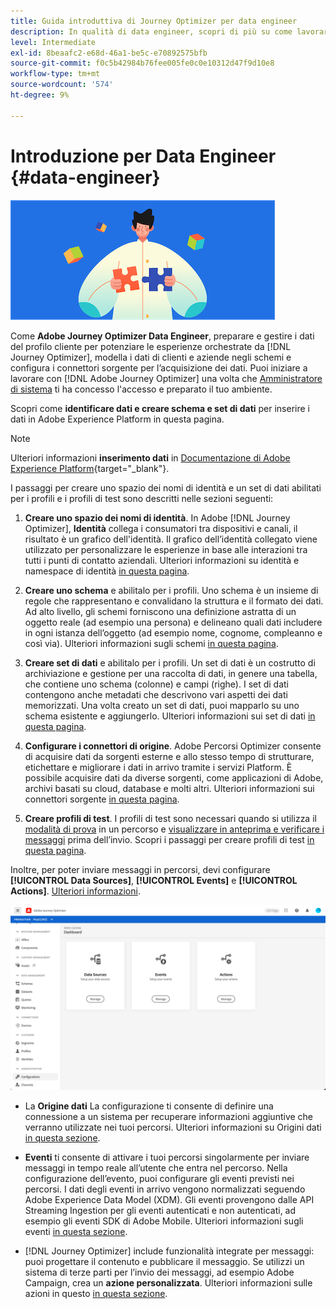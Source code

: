 ```yaml
---
title: Guida introduttiva di Journey Optimizer per data engineer
description: In qualità di data engineer, scopri di più su come lavorare con Journey Optimizer
level: Intermediate
exl-id: 8beaafc2-e68d-46a1-be5c-e70892575bfb
source-git-commit: f0c5b42984b76fee005fe0c0e10312d47f9d10e8
workflow-type: tm+mt
source-wordcount: '574'
ht-degree: 9%

---
```


# Introduzione per Data Engineer {#data-engineer}

![ingegnere informatico](assets/do-not-localize/user-1.png)

Come **Adobe Journey Optimizer Data Engineer**, preparare e gestire i dati del profilo cliente per potenziare le esperienze orchestrate da [!DNL Journey Optimizer], modella i dati di clienti e aziende negli schemi e configura i connettori sorgente per l’acquisizione dei dati. Puoi iniziare a lavorare con [!DNL Adobe Journey Optimizer] una volta che [Amministratore di sistema](administrator.md) ti ha concesso l&#39;accesso e preparato il tuo ambiente.


Scopri come **identificare dati e creare schema e set di dati** per inserire i dati in Adobe Experience Platform in questa pagina.

>[!NOTE]
>
>Ulteriori informazioni **inserimento dati** in [Documentazione di Adobe Experience Platform](https://experienceleague.adobe.com/docs/experience-platform/ingestion/home.html?lang=it){target=&quot;_blank&quot;}.

I passaggi per creare uno spazio dei nomi di identità e un set di dati abilitati per i profili e i profili di test sono descritti nelle sezioni seguenti:

1. **Creare uno spazio dei nomi di identità**. In Adobe [!DNL Journey Optimizer], **Identità** collega i consumatori tra dispositivi e canali, il risultato è un grafico dell&#39;identità. Il grafico dell’identità collegato viene utilizzato per personalizzare le esperienze in base alle interazioni tra tutti i punti di contatto aziendali.  Ulteriori informazioni su identità e namespace di identità [in questa pagina](../get-started-identity.md).

1. **Creare uno schema** e abilitalo per i profili. Uno schema è un insieme di regole che rappresentano e convalidano la struttura e il formato dei dati. Ad alto livello, gli schemi forniscono una definizione astratta di un oggetto reale (ad esempio una persona) e delineano quali dati includere in ogni istanza dell’oggetto (ad esempio nome, cognome, compleanno e così via).  Ulteriori informazioni sugli schemi [in questa pagina](../get-started-schemas.md).

1. **Creare set di dati** e abilitalo per i profili. Un set di dati è un costrutto di archiviazione e gestione per una raccolta di dati, in genere una tabella, che contiene uno schema (colonne) e campi (righe). I set di dati contengono anche metadati che descrivono vari aspetti dei dati memorizzati. Una volta creato un set di dati, puoi mapparlo su uno schema esistente e aggiungerlo. Ulteriori informazioni sui set di dati [in questa pagina](../get-started-datasets.md).

1. **Configurare i connettori di origine**. Adobe Percorsi Optimizer consente di acquisire dati da sorgenti esterne e allo stesso tempo di strutturare, etichettare e migliorare i dati in arrivo tramite i servizi Platform. È possibile acquisire dati da diverse sorgenti, come applicazioni di Adobe, archivi basati su cloud, database e molti altri. Ulteriori informazioni sui connettori sorgente [in questa pagina](../get-started-sources.md).

1. **Creare profili di test**. I profili di test sono necessari quando si utilizza il [modalità di prova](../building-journeys/testing-the-journey.md) in un percorso e [visualizzare in anteprima e verificare i messaggi](../preview.md) prima dell’invio. Scopri i passaggi per creare profili di test [in questa pagina](../../using/building-journeys/creating-test-profiles.md).


Inoltre, per poter inviare messaggi in percorsi, devi configurare **[!UICONTROL Data Sources]**, **[!UICONTROL Events]** e **[!UICONTROL Actions]**. [Ulteriori informazioni](../../using/configuration/about-data-sources-events-actions.md).

![](../assets/admin-menu.png)

* La **Origine dati** La configurazione ti consente di definire una connessione a un sistema per recuperare informazioni aggiuntive che verranno utilizzate nei tuoi percorsi. Ulteriori informazioni su Origini dati [in questa sezione](../datasource/about-data-sources.md).

* **Eventi** ti consente di attivare i tuoi percorsi singolarmente per inviare messaggi in tempo reale all’utente che entra nel percorso. Nella configurazione dell’evento, puoi configurare gli eventi previsti nei percorsi. I dati degli eventi in arrivo vengono normalizzati seguendo Adobe Experience Data Model (XDM). Gli eventi provengono dalle API Streaming Ingestion per gli eventi autenticati e non autenticati, ad esempio gli eventi SDK di Adobe Mobile. Ulteriori informazioni sugli eventi [in questa sezione](../event/about-events.md).

* [!DNL Journey Optimizer] include funzionalità integrate per messaggi: puoi progettare il contenuto e pubblicare il messaggio. Se utilizzi un sistema di terze parti per l’invio dei messaggi, ad esempio Adobe Campaign, crea un **azione personalizzata**. Ulteriori informazioni sulle azioni in questo [in questa sezione](../action/action.md).
